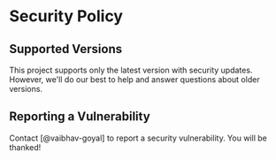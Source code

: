 # Security Policy

## Supported Versions

This project supports only the latest version with security updates. However, we'll do our best to help and answer questions about older versions.

## Reporting a Vulnerability

Contact [@vaibhav-goyal] to report a security vulnerability. You will be thanked!
